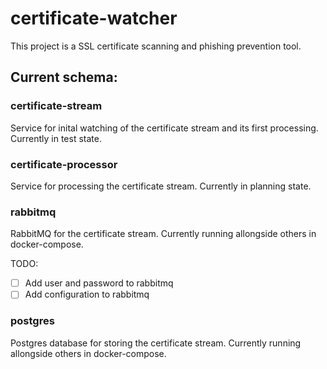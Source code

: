 # certificate-watcher

This project is a SSL certificate scanning and phishing prevention tool.


## Current schema:

### certificate-stream

Service for inital watching of the certificate stream and its first processing. Currently in test state.

### certificate-processor

Service for processing the certificate stream. Currently in planning state.

### rabbitmq

RabbitMQ for the certificate stream. Currently running allongside others in docker-compose.

TODO:
- [ ] Add user and password to rabbitmq
- [ ] Add configuration to rabbitmq

### postgres

Postgres database for storing the certificate stream. Currently running allongside others in docker-compose.